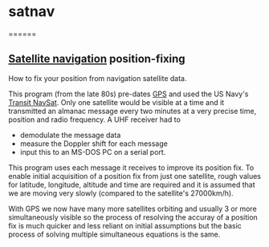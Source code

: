 # satnav #
======

## [Satellite navigation](http://en.wikipedia.org/wiki/Satellite_navigation) position-fixing ##

How to fix your position from navigation satellite data.

This program (from the late 80s) pre-dates [GPS](http://en.wikipedia.org/wiki/Global_Positioning_System)
and used the US Navy's [Transit NavSat](http://en.wikipedia.org/wiki/Transit_%28satellite%29).
Only one satellite would be visible at a time and it transmitted an almanac message
every two minutes at a very precise time, position and radio frequency.
A UHF receiver had to
* demodulate the message data
* measure the Doppler shift for each message
* input this to an MS-DOS PC on a serial port.

This program uses each message it receives to improve its position fix.
To enable initial acquisition of a position fix from just one satellite,
rough values for latitude, longitude, altitude and time are required
and it is assumed that we are moving very slowly (compared to the satellite's 27000km/h).

With GPS we now have many more satellites orbiting and usually 3 or more simultaneously visible
so the process of resolving the accuray of a position fix is much quicker and less reliant on
initial assumptions but the basic process of solving multiple simultaneous equations is the same.
